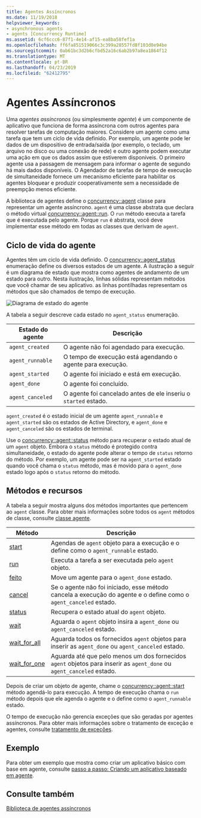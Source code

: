 ```yaml
---
title: Agentes Assíncronos
ms.date: 11/19/2018
helpviewer_keywords:
- asynchronous agents
- agents [Concurrency Runtime]
ms.assetid: 6cf6ccc6-87f1-4e14-af15-ea8ba58fef1a
ms.openlocfilehash: ff6fa851519066c3c399a28557fd8f103d0e94be
ms.sourcegitcommit: 0ab61bc3d2b6cfbd52a16c6ab2b97a8ea1864f12
ms.translationtype: MT
ms.contentlocale: pt-BR
ms.lasthandoff: 04/23/2019
ms.locfileid: "62412795"
---
```

# <a name="asynchronous-agents"></a>Agentes Assíncronos

Uma *agentes assíncronos* (ou simplesmente *agente*) é um componente de aplicativo que funciona de forma assíncrona com outros agentes para resolver tarefas de computação maiores. Considere um agente como uma tarefa que tem um ciclo de vida definido. Por exemplo, um agente pode ler dados de um dispositivo de entrada/saída (por exemplo, o teclado, um arquivo no disco ou uma conexão de rede) e outro agente podem executar uma ação em que os dados assim que estiverem disponíveis. O primeiro agente usa a passagem de mensagem para informar o agente de segundo há mais dados disponíveis. O Agendador de tarefas de tempo de execução de simultaneidade fornece um mecanismo eficiente para habilitar os agentes bloquear e produzir cooperativamente sem a necessidade de preempção menos eficiente.

A biblioteca de agentes define o [concurrency::agent](../../parallel/concrt/reference/agent-class.md) classe para representar um agente assíncrono. `agent` é uma classe abstrata que declara o método virtual [concurrency::agent::run](reference/agent-class.md#run). O `run` método executa a tarefa que é executada pelo agente. Porque `run` é abstrata, você deve implementar esse método em todas as classes que derivam de `agent`.

## <a name="agent-life-cycle"></a>Ciclo de vida do agente

Agentes têm um ciclo de vida definido. O [concurrency::agent_status](reference/concurrency-namespace-enums.md#agent_status) enumeração define os diversos estados de um agente. A ilustração a seguir é um diagrama de estado que mostra como agentes de andamento de um estado para outro. Nesta ilustração, linhas sólidas representam métodos que você chamar de seu aplicativo. as linhas pontilhadas representam os métodos que são chamados de tempo de execução.

![Diagrama de estado do agente](../../parallel/concrt/media/agentstate.png "diagrama de estado do agente")

A tabela a seguir descreve cada estado no `agent_status` enumeração.

|Estado do agente|Descrição|
|-----------------|-----------------|
|`agent_created`|O agente não foi agendado para execução.|
|`agent_runnable`|O tempo de execução está agendando o agente para execução.|
|`agent_started`|O agente foi iniciado e está em execução.|
|`agent_done`|O agente foi concluído.|
|`agent_canceled`|O agente foi cancelado antes de ele inseriu o `started` estado.|

`agent_created` é o estado inicial de um agente `agent_runnable` e `agent_started` são os estados de Active Directory, e `agent_done` e `agent_canceled` são os estados de terminal.

Use o [concurrency::agent::status](reference/agent-class.md#status) método para recuperar o estado atual de um `agent` objeto. Embora o `status` método é protegido contra simultaneidade, o estado do agente pode alterar o tempo de `status` retorno do método. Por exemplo, um agente pode ser na `agent_started` estado quando você chama o `status` método, mas é movido para o `agent_done` estado logo após o `status` retorno do método.

## <a name="methods-and-features"></a>Métodos e recursos

A tabela a seguir mostra alguns dos métodos importantes que pertencem ao `agent` classe. Para obter mais informações sobre todos os `agent` métodos de classe, consulte [classe agente](../../parallel/concrt/reference/agent-class.md).

|Método|Descrição|
|------------|-----------------|
|[start](reference/agent-class.md#start)|Agendas de `agent` objeto para a execução e o define como o `agent_runnable` estado.|
|[run](reference/agent-class.md#run)|Executa a tarefa a ser executada pelo `agent` objeto.|
|[feito](reference/agent-class.md#done)|Move um agente para o `agent_done` estado.|
|[cancel](../../parallel/concrt/cancellation-in-the-ppl.md#cancel)|Se o agente não foi iniciado, esse método cancela a execução do agente e o define como o `agent_canceled` estado.|
|[status](reference/agent-class.md#status)|Recupera o estado atual do `agent` objeto.|
|[wait](reference/agent-class.md#wait)|Aguarda o `agent` objeto insira a `agent_done` ou `agent_canceled` estado.|
|[wait_for_all](reference/agent-class.md#wait_for_all)|Aguarda todos os fornecidos `agent` objetos para inserir as `agent_done` ou `agent_canceled` estado.|
|[wait_for_one](reference/agent-class.md#wait_for_one)|Aguarda até que pelo menos um dos fornecidos `agent` objetos para inserir as `agent_done` ou `agent_canceled` estado.|

Depois de criar um objeto de agente, chame o [concurrency::agent::start](reference/agent-class.md#start) método agendá-lo para execução. A tempo de execução chama o `run` método depois que ele agenda o agente e o define como o `agent_runnable` estado.

O tempo de execução não gerencia exceções que são geradas por agentes assíncronos. Para obter mais informações sobre o tratamento de exceção e agentes, consulte [tratamento de exceções](../../parallel/concrt/exception-handling-in-the-concurrency-runtime.md).

## <a name="example"></a>Exemplo

Para obter um exemplo que mostra como criar um aplicativo básico com base em agente, consulte [passo a passo: Criando um aplicativo baseado em agente](../../parallel/concrt/walkthrough-creating-an-agent-based-application.md).

## <a name="see-also"></a>Consulte também

[Biblioteca de agentes assíncronos](../../parallel/concrt/asynchronous-agents-library.md)
